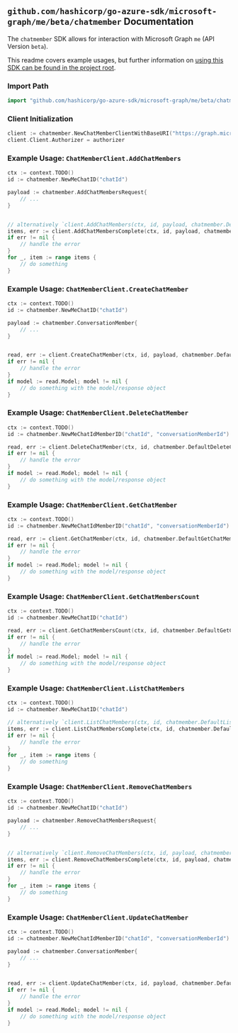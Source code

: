 
## `github.com/hashicorp/go-azure-sdk/microsoft-graph/me/beta/chatmember` Documentation

The `chatmember` SDK allows for interaction with Microsoft Graph `me` (API Version `beta`).

This readme covers example usages, but further information on [using this SDK can be found in the project root](https://github.com/hashicorp/go-azure-sdk/tree/main/docs).

### Import Path

```go
import "github.com/hashicorp/go-azure-sdk/microsoft-graph/me/beta/chatmember"
```


### Client Initialization

```go
client := chatmember.NewChatMemberClientWithBaseURI("https://graph.microsoft.com")
client.Client.Authorizer = authorizer
```


### Example Usage: `ChatMemberClient.AddChatMembers`

```go
ctx := context.TODO()
id := chatmember.NewMeChatID("chatId")

payload := chatmember.AddChatMembersRequest{
	// ...
}


// alternatively `client.AddChatMembers(ctx, id, payload, chatmember.DefaultAddChatMembersOperationOptions())` can be used to do batched pagination
items, err := client.AddChatMembersComplete(ctx, id, payload, chatmember.DefaultAddChatMembersOperationOptions())
if err != nil {
	// handle the error
}
for _, item := range items {
	// do something
}
```


### Example Usage: `ChatMemberClient.CreateChatMember`

```go
ctx := context.TODO()
id := chatmember.NewMeChatID("chatId")

payload := chatmember.ConversationMember{
	// ...
}


read, err := client.CreateChatMember(ctx, id, payload, chatmember.DefaultCreateChatMemberOperationOptions())
if err != nil {
	// handle the error
}
if model := read.Model; model != nil {
	// do something with the model/response object
}
```


### Example Usage: `ChatMemberClient.DeleteChatMember`

```go
ctx := context.TODO()
id := chatmember.NewMeChatIdMemberID("chatId", "conversationMemberId")

read, err := client.DeleteChatMember(ctx, id, chatmember.DefaultDeleteChatMemberOperationOptions())
if err != nil {
	// handle the error
}
if model := read.Model; model != nil {
	// do something with the model/response object
}
```


### Example Usage: `ChatMemberClient.GetChatMember`

```go
ctx := context.TODO()
id := chatmember.NewMeChatIdMemberID("chatId", "conversationMemberId")

read, err := client.GetChatMember(ctx, id, chatmember.DefaultGetChatMemberOperationOptions())
if err != nil {
	// handle the error
}
if model := read.Model; model != nil {
	// do something with the model/response object
}
```


### Example Usage: `ChatMemberClient.GetChatMembersCount`

```go
ctx := context.TODO()
id := chatmember.NewMeChatID("chatId")

read, err := client.GetChatMembersCount(ctx, id, chatmember.DefaultGetChatMembersCountOperationOptions())
if err != nil {
	// handle the error
}
if model := read.Model; model != nil {
	// do something with the model/response object
}
```


### Example Usage: `ChatMemberClient.ListChatMembers`

```go
ctx := context.TODO()
id := chatmember.NewMeChatID("chatId")

// alternatively `client.ListChatMembers(ctx, id, chatmember.DefaultListChatMembersOperationOptions())` can be used to do batched pagination
items, err := client.ListChatMembersComplete(ctx, id, chatmember.DefaultListChatMembersOperationOptions())
if err != nil {
	// handle the error
}
for _, item := range items {
	// do something
}
```


### Example Usage: `ChatMemberClient.RemoveChatMembers`

```go
ctx := context.TODO()
id := chatmember.NewMeChatID("chatId")

payload := chatmember.RemoveChatMembersRequest{
	// ...
}


// alternatively `client.RemoveChatMembers(ctx, id, payload, chatmember.DefaultRemoveChatMembersOperationOptions())` can be used to do batched pagination
items, err := client.RemoveChatMembersComplete(ctx, id, payload, chatmember.DefaultRemoveChatMembersOperationOptions())
if err != nil {
	// handle the error
}
for _, item := range items {
	// do something
}
```


### Example Usage: `ChatMemberClient.UpdateChatMember`

```go
ctx := context.TODO()
id := chatmember.NewMeChatIdMemberID("chatId", "conversationMemberId")

payload := chatmember.ConversationMember{
	// ...
}


read, err := client.UpdateChatMember(ctx, id, payload, chatmember.DefaultUpdateChatMemberOperationOptions())
if err != nil {
	// handle the error
}
if model := read.Model; model != nil {
	// do something with the model/response object
}
```
